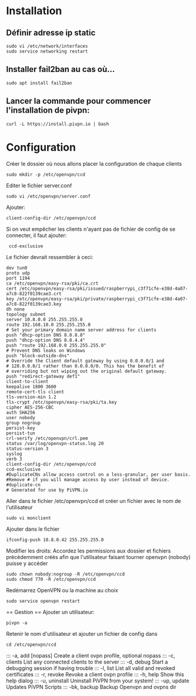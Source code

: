 # Installation
## Définir adresse ip static
    sudo vi /etc/network/interfaces
    sudo service networking restart

## Installer fail2ban au cas où...
    sudo apt install fail2ban

## Lancer la commande pour commencer l'installation de pivpn:
    curl -L https://install.pivpn.io | bash

# Configuration
Créer le dossier où nous allons placer la configuration de chaque clients

    sudo mkdir -p /etc/openvpn/ccd

Editer le fichier server.conf
 
    sudo vi /etc/openvpn/server.conf

Ajouter:
   
    client-config-dir /etc/openvpn/ccd
    
Si on veut empêcher les clients n'ayant pas de fichier de config de se connecter, il faut ajouter:

     ccd-exclusive

Le fichier devrait ressembler à ceci:

    dev tun0
    proto udp
    port 1194
    ca /etc/openvpn/easy-rsa/pki/ca.crt
    cert /etc/openvpn/easy-rsa/pki/issued/raspberrypi_c3f71cfe-e38d-4a07-a7c8-822f0139cae3.crt
    key /etc/openvpn/easy-rsa/pki/private/raspberrypi_c3f71cfe-e38d-4a07-a7c8-822f0139cae3.key
    dh none
    topology subnet
    server 10.8.0.0 255.255.255.0
    route 192.168.10.0 255.255.255.0
    # Set your primary domain name server address for clients
    push "dhcp-option DNS 8.8.8.8"
    push "dhcp-option DNS 8.8.4.4"
    push "route 192.168.0.0 255.255.255.0"
    # Prevent DNS leaks on Windows
    push "block-outside-dns"
    # Override the Client default gateway by using 0.0.0.0/1 and
    # 128.0.0.0/1 rather than 0.0.0.0/0. This has the benefit of
    # overriding but not wiping out the original default gateway.
    push "redirect-gateway def1"
    client-to-client
    keepalive 1800 3600
    remote-cert-tls client
    tls-version-min 1.2
    tls-crypt /etc/openvpn/easy-rsa/pki/ta.key
    cipher AES-256-CBC
    auth SHA256
    user nobody
    group nogroup
    persist-key
    persist-tun
    crl-verify /etc/openvpn/crl.pem
    status /var/log/openvpn-status.log 20
    status-version 3
    syslog
    verb 3
    client-config-dir /etc/openvpn/ccd
    ccd-exclusive
    #DuplicateCNs allow access control on a less-granular, per user basis.
    #Remove # if you will manage access by user instead of device.
    #duplicate-cn
    # Generated for use by PiVPN.io

Aller dans le fichier /etc/openvpn/ccd et créer un fichier avec le nom de l'utilisateur
    
    sudo vi monclient

Ajouter dans le fichier

    ifconfig-push 10.8.0.42 255.255.255.0

Modifier les droits: Accordez les permissions aux dossier et fichiers précédemment créés afin que l'utilisateur faisant tourner openvpn (nobody) puisse y accéder
    
    sudo chown nobody:nogroup -R /etc/openvpn/ccd
    sudo chmod 770 -R /etc/openvpn/ccd

Redémarrez OpenVPN ou la machine au choix
    
    sudo service openvpn restart

== Gestion == 
Ajouter un utilisateur: 

    pivpn -a 

Retenir le nom d'utilisateur et ajouter un fichier de config dans
    
    cd /etc/openvpn/ccd

 :::  -a, add [nopass]     Create a client ovpn profile, optional nopass
 :::  -c, clients          List any connected clients to the server
 :::  -d, debug            Start a debugging session if having trouble
 :::  -l, list             List all valid and revoked certificates
 :::  -r, revoke           Revoke a client ovpn profile
 :::  -h, help             Show this help dialog
 :::  -u, uninstall        Uninstall PiVPN from your system!
 :::  -up, update          Updates PiVPN Scripts
 :::  -bk, backup          Backup Openvpn and ovpns dir
